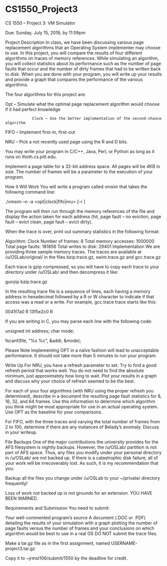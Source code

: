 # CS1550_Project3

CS 1550 – Project 3: VM Simulator

Due: Sunday, July 15, 2018, by 11:59pm

Project Description
In class, we have been discussing various page replacement algorithms that an Operating System implementer may choose to use. In this project, you will compare the results of four different algorithms on traces of memory references. While simulating an algorithm, you will collect statistics about its performance such as the number of page faults that occur and the number of dirty frames that had to be written back to disk. When you are done with your program, you will write up your results and provide a graph that compares the performance of the various algorithms.

The four algorithms for this project are:

Opt – Simulate what the optimal page replacement algorithm would choose if it had perfect knowledge

                Clock – Use the better implementation of the second-chance algorithm

FIFO – Implement first-in, first-out

NRU – Pick a not recently used page using the R and D bits.

You may write your program in C/C++, Java, Perl, or Python as long as it runs on thoth.cs.pitt.edu.

Implement a page table for a 32-bit address space. All pages will be 4KB in size. The number of frames will be a parameter to the execution of your program.

How it Will Work
You will write a program called vmsim that takes the following command line:

./vmsim –n <numframes> -a <opt|clock|fifo|nru> [-r <refresh>] <tracefile>

The program will then run through the memory references of the file and display the action taken for each address (hit, page fault – no eviction, page fault – evict clean, page fault – evict dirty).

When the trace is over, print out summary statistics in the following format:

Algorithm: Clock
Number of frames:       8
Total memory accesses:  1000000
Total page faults:      181856
Total writes to disk:   29401
Implementation
We are providing three sample memory traces. The traces are available at /u/OSLab/original/ in the files bzip.trace.gz, swim.trace.gz and gcc.trace.gz

Each trace is gzip compressed, so you will have to copy each trace to your directory under /u/OSLab/ and then decompress it like:

gunzip bzip.trace.gz

In the resulting trace file is a sequence of lines, each having a memory address in hexadecimal followed by a R or W character to indicate if that access was a read or a write. For example, gcc.trace trace starts like this:

0041f7a0 R
13f5e2c0 R

If you are writing in C, you may parse each line with the following code:

unsigned int address;
char mode;

fscanf(file, "%x %c", &addr, &mode);

Please Note
Implementing OPT in a naïve fashion will lead to unacceptable performance. It should not take more than 5 minutes to run your program.

Write Up
For NRU, you have a refresh parameter to set. Try to find a good refresh period that works well. You do not need to find the absolute minimum, just approximately how long to wait. Plot your results in a graph and discuss why your choice of refresh seemed to be the best.

For each of your four algorithms (with NRU using the proper refresh you determined), describe in a document the resulting page fault statistics for 8, 16, 32, and 64 frames. Use this information to determine which algorithm you think might be most appropriate for use in an actual operating system. Use OPT as the baseline for your comparisons.

For FIFO, with the three traces and varying the total number of frames from 2 to 100, determine if there are any instances of Belady’s anomaly. Discuss in your writeup.

File Backups
One of the major contributions the university provides for the AFS filesystem is nightly backups. However, the /u/OSLab/ partition is not part of AFS space. Thus, any files you modify under your personal directory in /u/OSLab/ are not backed up. If there is a catastrophic disk failure, all of your work will be irrecoverably lost. As such, it is my recommendation that you:

Backup all the files you change under /u/OSLab to your ~/private/ directory frequently!

Loss of work not backed up is not grounds for an extension. YOU HAVE BEEN WARNED.

Requirements and Submission
You need to submit:

Your well-commented program’s source
A document (.DOC or .PDF) detailing the results of your simulation with a graph plotting the number of page faults versus the number of frames and your conclusions on which algorithm would be best to use in a real OS
DO NOT submit the trace files.
 

Make a tar.gz file as in the first assignment, named USERNAME-project3.tar.gz

Copy it to ~jrmst106/submit/1550 by the deadline for credit.
